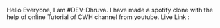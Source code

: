 Hello Everyone, I am #DEV-Dhruva.
I have made a spotify clone with the help of online Tutorial of CWH channel from youtube.
Live Link :
